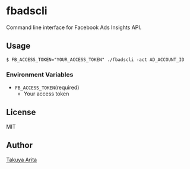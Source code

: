 # fbadscli

Command line interface for Facebook Ads Insights API.

## Usage

```shell
$ FB_ACCESS_TOKEN="YOUR_ACCESS_TOKEN" ./fbadscli -act AD_ACCOUNT_ID
```

### Environment Variables

* `FB_ACCESS_TOKEN`(required)
  * Your access token

## License

MIT

## Author

[Takuya Arita](https://github.com/ariarijp)
